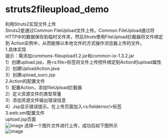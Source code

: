 # struts2fileupload_demo
利用Struts2实现文件上传<br>
Struts2是通过Common FileUpload文件上传。Common FileUpload通过将HTTP中的数据保存到临时文件夹，然后Struts使用FileUpload拦截器将文件绑定到
Action实例中，从而能够以本地文件的方式操作浏览器上传的文件。<br>
1.具体实现<br>
提示：需添加commons-fileupload1.2.jar和common-io-1.3.2.jar<br>
1）创建upload.jsp，用<s:file>标签将文件上传控件绑定到Action的upload属性<br>
2）创建UploadAction.java<br>
3）创建upload_succ.jsp<br>
2.Action的配置文件<br>
1）配置Action，添加fileUpload拦截器<br>
2）定义资源文件的类型常量<br>
3）添加资源文件输出错误信息<br>
4）Jsp显示错误提示。在上传页面加入<s:fielderror/>标签<br>
3.web.xml配置文件<br>
upload.jsp页面<br>
![image](https://github.com/ericdoomed/struts2fileupload_demo/blob/master/src/pics/01.PNG)
选择一个图片文件进行上传，成功后如下图所示<br>
![image](https://github.com/ericdoomed/struts2fileupload_demo/blob/master/src/pics/02.PNG)
